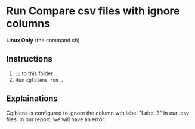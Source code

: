# Run Compare csv files with ignore columns

**Linux Only**
(the command sh)

## Instructions

1. `cd` to this folder
2. Run `cglblens run .`

## Explainations

 Cglblens is configured to ignore the column wth label "Label 3"  in our .csv files.
 In our report, we will have an error.